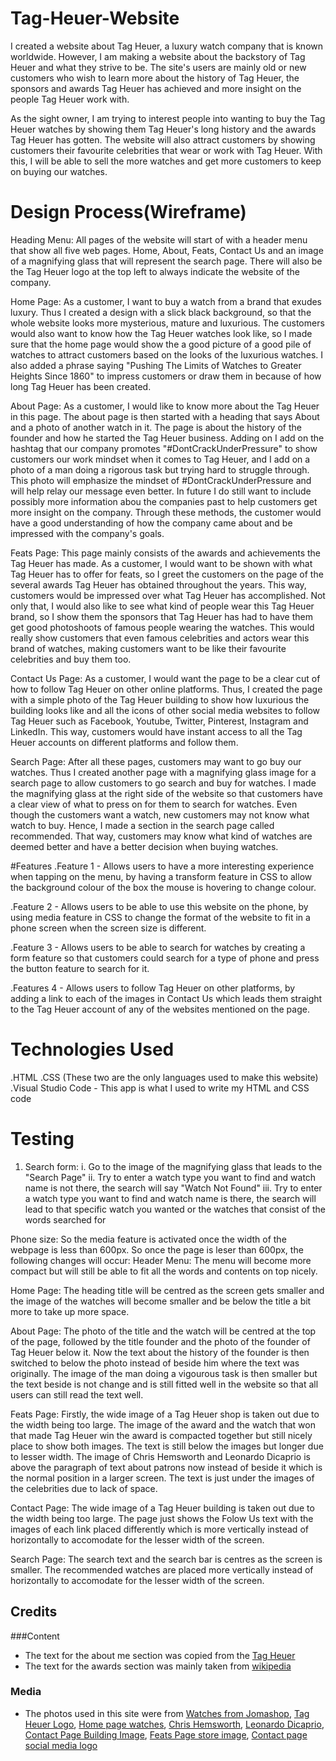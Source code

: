 # Tag-Heuer-Website
I created a website about Tag Heuer, a luxury watch company that is known worldwide. However, I am making a website about the backstory of Tag Heuer and what they strive to be. The site's users are mainly old or new customers who wish to learn more about the history of Tag Heuer, the sponsors and awards Tag Heuer has achieved and more insight on the people Tag Heuer work with. 

As the sight owner, I am trying to interest people into wanting to buy the Tag Heuer watches by showing them Tag Heuer's long history and the awards Tag Heuer has gotten. The website will also attract customers by showing customers their favourite celebrities that wear or work with Tag Heuer. With this, I will be able to sell the more watches and get more customers to keep on buying our watches.

# Design Process(Wireframe)
Heading Menu: All pages of the website will start of with a header menu that show all five web pages. Home, About, Feats, Contact Us and an image of a magnifying glass that will represent the search page. There will also be the Tag Heuer logo at the top left to always indicate the website of the company.

Home Page: As a customer, I want to buy a watch from a brand that exudes luxury. Thus I created a design with a slick black background, so that the whole website looks more mysterious, mature and luxurious. The customers would also want to know how the Tag Heuer watches look like, so I made sure that the home page would show the a good picture of a good pile of watches to attract customers based on the looks of the luxurious watches. I also added a phrase saying "Pushing The Limits of Watches to Greater Heights Since 1860" to impress customers or draw them in because of how long Tag Heuer has been created.

About Page: As a customer, I would like to know more about the Tag Heuer in this page. The about page is then started with a heading that says About and a photo of another watch in it. The page is about the history of the founder and how he started the Tag Heuer business. Adding on I add on the hashtag that our company promotes "#DontCrackUnderPressure" to show customers our work mindset when it comes to Tag Heuer, and I add on a photo of a man doing a rigorous task but trying hard to struggle through. This photo will emphasize the mindset of #DontCrackUnderPressure and will help relay our message even better. In future I do still want to include possibly more information abou the companies past to help customers get more insight on the company. Through these methods, the customer would have a good understanding of how the company came about and be impressed with the company's goals.

Feats Page: This page mainly consists of the awards and achievements the Tag Heuer has made. As a customer, I would want to be shown with what Tag Heuer has to offer for feats, so I greet the customers on the page of the several awards Tag Heuer has obtained throughout the years. This way, customers would be impressed over what Tag Heuer has accomplished. Not only that, I would also like to see what kind of people wear this Tag Heuer brand, so I show them the sponsors that Tag Heuer has had to have them get good photoshoots of famous people wearing the watches. This would really show customers that even famous celebrities and actors wear this brand of watches, making customers want to be like their favourite celebrities and buy them too.

Contact Us Page: As a customer, I would want the page to be a clear cut of how to follow Tag Heuer on other online platforms. Thus, I created the page with a simple photo of the Tag Heuer building to show how luxurious the building looks like and all the icons of other social media websites to follow Tag Heuer such as Facebook, Youtube, Twitter, Pinterest, Instagram and LinkedIn. This way, customers would have instant access to all the Tag Heuer accounts on different platforms and follow them.

Search Page: After all these pages, customers may want to go buy our watches. Thus I created another page with a magnifying glass image for a search page to allow customers to go search and buy for watches. I made the magnifying glass at the right side of the website so that customers have a clear view of what to press on for them to search for watches. Even though the customers want a watch, new customers may not know what watch to buy. Hence, I made a section in the search page called recommended. That way, customers may know what kind of watches are deemed better and have a better decision when buying watches. 

#Features
.Feature 1 - Allows users to have a more interesting experience when tapping on the menu, by having a transform feature in CSS to allow the background colour of the box the mouse is hovering to change colour.

.Feature 2 - Allows users to be able to use this website on the phone, by using media feature in CSS to change the format of the website to fit in a phone screen when the screen size is different.

.Feature 3 - Allows users to be able to search for watches by creating a form feature so that customers could search for a type of phone and press the button feature to search for it.

.Features 4 - Allows users to follow Tag Heuer on other platforms, by adding a link to each of the images in Contact Us which leads them straight to the Tag Heuer account of any of the websites mentioned on the page. 

# Technologies Used
.HTML
.CSS
     (These two are the only languages used to make this website)
.Visual Studio Code - This app is what I used to write my HTML and CSS code

# Testing
1. Search form:
    i. Go to the image of the magnifying glass that leads to the "Search Page"
   ii. Try to enter a watch type you want to find and watch name is not there, the search will say "Watch Not Found"
  iii. Try to enter a watch type you want to find and watch name is there, the search will lead to that specific watch you wanted or the watches that consist of the words searched for
  
Phone size:
So the media feature is activated once the width of the webpage is less than 600px. 
So once the page is leser than 600px, the following changes will occur:
Header Menu: The menu will become more compact but will still be able to fit all the words and contents on top nicely.

Home Page: The heading title will be centred as the screen gets smaller and the image of the watches will become smaller and be below the title a bit more to take up more space.

About Page: The photo of the title and the watch will be centred at the top of the page, followed by the title founder and the photo of the founder of Tag Heuer below it. Now the text about the history of the founder is then switched to below the photo instead of beside him where the text was originally. The image of the man doing a vigourous task is then smaller but the text beside is not change and is still fitted well in the website so that all users can still read the text well.

Feats Page: Firstly, the wide image of a Tag Heuer shop is taken out due to the width being too large. The image of the award and the watch that won that made Tag Heuer win the award is compacted together but still nicely place to show both images. The text is still below the images but longer due to lesser width. The image of Chris Hemsworth and Leonardo Dicaprio is above the paragraph of text about patrons now instead of beside it which is the normal position in a larger screen. The text is just under the images of the celebrities due to lack of space.

Contact Page: The wide image of a Tag Heuer building is taken out due to the width being too large. The page just shows the Folow Us text with the images of each link placed differently which is more vertically instead of horizontally to accomodate for the lesser width of the screen.

Search Page: The search text and the search bar is centres as the screen is smaller. The recommended watches are placed more vertically instead of horizontally to accomodate for the lesser width of the screen. 

## Credits
###Content
 - The text for the about me section was copied from the [Tag Heuer](https://www.tagheuer.com/sg/en/company/about-us.html)
 - The text for the awards section was mainly taken from [wikipedia](https://en.wikipedia.org/wiki/TAG_Heuer)
 
 ### Media
 - The photos used in this site were from [Watches from Jomashop](https://www.jomashop.com/tag-heuer-watch-caz1014-ba0842.html?&utm_source=google&utm_medium=organic&utm_campaign=surfaces-across-google), [Tag Heuer Logo](https://toppng.com/tag-heuer-logo-okinawa-churaumi-aquarium-PNG-free-PNG-Images_440122?search-result=www-logo),  [Home page watches](https://www.wallpapertip.com/wpic/iTRmxmo_tag-heuer-wallpaper/), [Chris Hemsworth](https://www.popsugar.com/celebrity/Chris-Hemsworth-Tag-Heuer-Event-Australia-February-2016-40061604), [Leonardo Dicaprio](https://in.pinterest.com/pin/62839357280156634/), [Contact Page Building Image](https://monochrome-watches.com/tag-heuer/), [Feats Page store image](https://store.tagheuer.com/155650-all-watches-bugis-junction), [Contact page social media logo](https://www.flaticon.com/free-icon/twitter-logo-on-black-background_60580)
